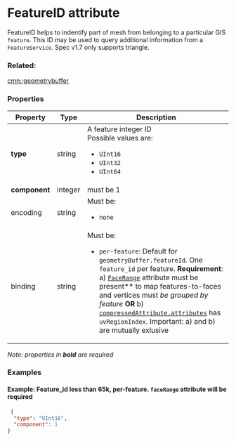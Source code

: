 # FeatureID attribute

FeatureID helps to indentify part of mesh from belonging to a particular GIS `feature`. This ID may be used to query additional information from a `FeatureService`.  Spec v1.7 only supports triangle.

### Related:

[cmn::geometrybuffer](geometrybuffer.cmn.md)
### Properties

| Property | Type | Description |
| --- | --- | --- |
| **type** | string | A feature integer ID<div>Possible values are:<ul><li>`UInt16`</li><li>`UInt32`</li><li>`UInt64`</li></ul></div> |
| **component** | integer | must be 1 |
| encoding | string | <div>Must be:<ul><li>`none`</li></ul></div> |
| binding | string | <div>Must be:<ul><li>`per-feature`: Default for `geometryBuffer.featureId`. One `feature_id` per feature. **Requirement**: a) [`FaceRange`](geometryfacerange.md) attribute must be present** to map features-to-faces and vertices must _be grouped by feature_ **OR** b) [`compressedAttribute.attributes`](compressedAttributes.md) has `uvRegionIndex`. Important: a) and b) are mutually exlusive</li></ul></div> |

*Note: properties in **bold** are required*

### Examples 

#### Example: Feature_id less than 65k, per-feature. `faceRange` attribute will be required 

```json
 {
  "type": "UInt16",
  "component": 1
} 
```

